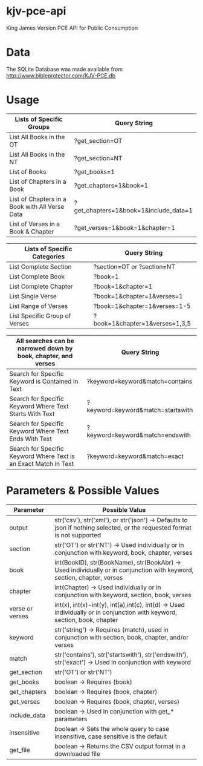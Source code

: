 kjv-pce-api
=====================================================================================
King James Version PCE API for Public Consumption

Data
=====================================================================================
The SQLite Database was made available from http://www.bibleprotector.com/KJV-PCE.db

Usage
=====================================================================================
|Lists of Specific Groups|Query String|
|------------------------|----------------------------------------------------------|
|List All Books in the OT|?get_section=OT
|List All Books in the NT|?get_section=NT
|List of Books|?get_books=1|
|List of Chapters in a Book|?get_chapters=1&book=1|
|List of Chapters in a Book with All Verse Data|?get_chapters=1&book=1&include_data=1|
|List of Verses in a Book & Chapter|?get_verses=1&book=1&chapter=1|


|Lists of Specific Categories|Query String|
|------------------------|----------------------------------------------------------|
|List Complete Section|?section=OT or ?section=NT|
|List Complete Book|?book=1|
|List Complete Chapter|?book=1&chapter=1|
|List Single Verse|?book=1&chapter=1&verses=1|
|List Range of Verses|?book=1&chapter=1&verses=1-5|
|List Specific Group of Verses|?book=1&chapter=1&verses=1,3,5|

|All searches can be narrowed down by book, chapter, and verses|Query String|
|------------------------|----------------------------------------------------------|
|Search for Specific Keyword is Contained in Text|?keyword=keyword&match=contains|
|Search for Specific Keyword Where Text Starts With Text|?keyword=keyword&match=startswith|
|Search for Specific Keyword Where Text Ends With Text|?keyword=keyword&match=endswith|
|Search for Specific Keyword Where Text is an Exact Match in Text|?keyword=keyword&match=exact|

Parameters & Possible Values
=====================================================================================
|Parameter|Possible Value|
|------------------------|----------------------------------------------------------|
|output|str('csv'), str('xml'), or str('json') -> Defaults to json if nothing selected, or the requested format is not supported
|section|str('OT') or str('NT') -> Used individually or in conjunction with keyword, book, chapter, verses|
|book|int(BookID), str(BookName), str(BookAbr) -> Used individually or in conjunction with keyword, section, chapter, verses|
|chapter|int(Chapter) -> Used individually or in conjunction with keyword, section, book, verses|
|verse or verses|int(x), int(x)-int(y), int(a),int(c), int(d) -> Used individually or in conjunction with keyword, section, book, chapter|
|keyword|str('string') -> Requires (match), used in conjunction with section, book, chapter, and/or verses|
|match|str('contains'), str('startswith'), str('endswith'), str('exact') -> Used in conjunction with keyword|
|get_section|str('OT') or str('NT')|
|get_books|boolean -> Requires (book)|
|get_chapters|boolean -> Requires (book, chapter)|
|get_verses|boolean -> Requires (book, chapter, verses)|
|include_data|boolean -> Used in conjunction with get_* parameters|
|insensitive|boolean -> Sets the whole query to case insensitive, case sensitive is the default|
|get_file|boolean -> Returns the CSV output format in a downloaded file